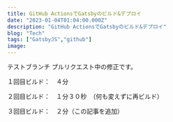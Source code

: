 ```yaml
---
title: GitHub ActionsでGatsbyのビルド&デプロイ
date: "2023-01-04T01:04:00.000Z"
description: "GitHub ActionsでGatsbyのビルド&デプロイ"
blog: "Tech"
tags: ["GatsbyJS","github"]
image: 
---
```


テストブランチ
プルリクエスト中の修正です。


１回目ビルド：　４分

２回目ビルド：　１分３０秒　（何も変えずに再ビルド）

３回目ビルド：　２分（この記事を追加）
